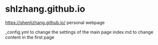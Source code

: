 # shlzhang.github.io
https://shenlizhang.github.io/
personal webpage

_config.yml to change the settings of the main page
index.md to change content in the first page
